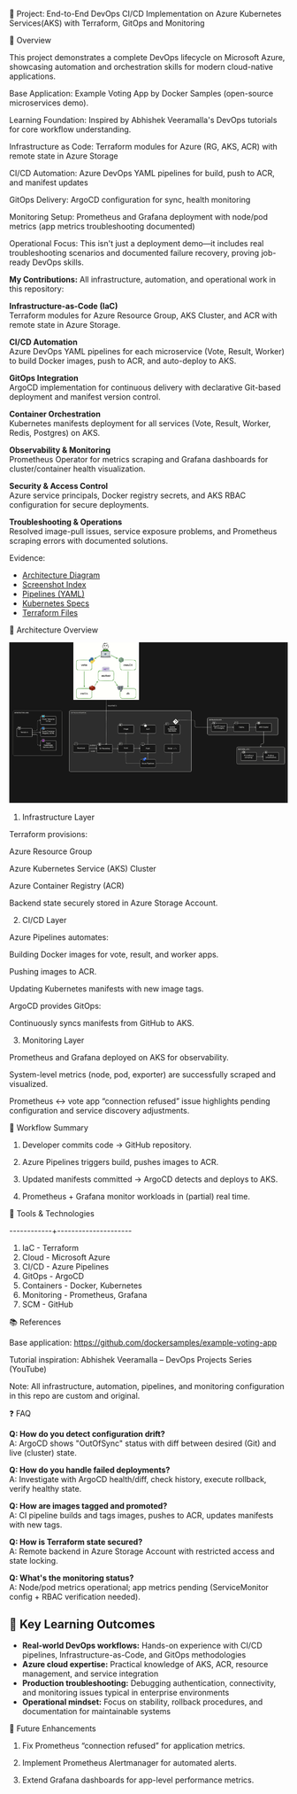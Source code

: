 🧩 Project: End-to-End DevOps CI/CD Implementation on Azure Kubernetes Services(AKS) with Terraform, GitOps and Monitoring

📘 Overview

This project demonstrates a complete DevOps lifecycle on Microsoft Azure, showcasing automation and orchestration skills for modern cloud-native applications.

Base Application: Example Voting App by Docker Samples (open-source microservices demo).

Learning Foundation: Inspired by Abhishek Veeramalla's DevOps tutorials for core workflow understanding.

Infrastructure as Code: Terraform modules for Azure (RG, AKS, ACR) with remote state in Azure Storage

CI/CD Automation: Azure DevOps YAML pipelines for build, push to ACR, and manifest updates

GitOps Delivery: ArgoCD configuration for sync, health monitoring

Monitoring Setup: Prometheus and Grafana deployment with node/pod metrics (app metrics troubleshooting documented)

Operational Focus: This isn't just a deployment demo—it includes real troubleshooting scenarios and documented failure recovery, proving job-ready DevOps skills.

**My Contributions:** All infrastructure, automation, and operational work in this repository:

**Infrastructure-as-Code (IaC)**  
Terraform modules for Azure Resource Group, AKS Cluster, and ACR with remote state in Azure Storage.

**CI/CD Automation**  
Azure DevOps YAML pipelines for each microservice (Vote, Result, Worker) to build Docker images, push to ACR, and auto-deploy to AKS.

**GitOps Integration**  
ArgoCD implementation for continuous delivery with declarative Git-based deployment and manifest version control.

**Container Orchestration**  
Kubernetes manifests deployment for all services (Vote, Result, Worker, Redis, Postgres) on AKS.

**Observability & Monitoring**  
Prometheus Operator for metrics scraping and Grafana dashboards for cluster/container health visualization.

**Security & Access Control**  
Azure service principals, Docker registry secrets, and AKS RBAC configuration for secure deployments.

**Troubleshooting & Operations**  
Resolved image-pull issues, service exposure problems, and Prometheus scraping errors with documented solutions.


Evidence:
- [Architecture Diagram](docs/screenshots/Project_workflow.png)
- [Screenshot Index](docs/screenshot-index.md)
- [Pipelines (YAML)](pipelines/)
- [Kubernetes Specs](k8s-specifications/)
- [Terraform Files](infra/)


🧱 Architecture Overview

![Architecture Diagram](docs/screenshots/Project-workflow.PNG)

1. Infrastructure Layer

Terraform provisions:

Azure Resource Group

Azure Kubernetes Service (AKS) Cluster

Azure Container Registry (ACR)

Backend state securely stored in Azure Storage Account.


2. CI/CD Layer

Azure Pipelines automates:

Building Docker images for vote, result, and worker apps.

Pushing images to ACR.

Updating Kubernetes manifests with new image tags.

ArgoCD provides GitOps:

Continuously syncs manifests from GitHub to AKS.


3. Monitoring Layer

Prometheus and Grafana deployed on AKS for observability.

System-level metrics (node, pod, exporter) are successfully scraped and visualized.

Prometheus <-> vote app “connection refused” issue highlights pending configuration and service discovery adjustments.


🔁 Workflow Summary

1. Developer commits code → GitHub repository.

2. Azure Pipelines triggers build, pushes images to ACR.

3. Updated manifests committed → ArgoCD detects and deploys to AKS.

4. Prometheus + Grafana monitor workloads in (partial) real time.



🧠 Tools & Technologies
           
------------+---------------------

1. IaC -  Terraform          
2. Cloud -  Microsoft Azure    
3. CI/CD  -  Azure Pipelines    
4. GitOps  -  ArgoCD             
5. Containers - Docker, Kubernetes 
6. Monitoring - Prometheus, Grafana
7. SCM -  GitHub             


📚 References

Base application: https://github.com/dockersamples/example-voting-app

Tutorial inspiration: Abhishek Veeramalla – DevOps Projects Series (YouTube)

Note: All infrastructure, automation, pipelines, and monitoring configuration in this repo are custom and original.



❓ FAQ

**Q: How do you detect configuration drift?**  
A: ArgoCD shows "OutOfSync" status with diff between desired (Git) and live (cluster) state.

**Q: How do you handle failed deployments?**  
A: Investigate with ArgoCD health/diff, check history, execute rollback, verify healthy state.

**Q: How are images tagged and promoted?**  
A: CI pipeline builds and tags images, pushes to ACR, updates manifests with new tags.

**Q: How is Terraform state secured?**  
A: Remote backend in Azure Storage Account with restricted access and state locking.

**Q: What's the monitoring status?**  
A: Node/pod metrics operational; app metrics pending (ServiceMonitor config + RBAC verification needed).


## 🎯 Key Learning Outcomes

- **Real-world DevOps workflows:** Hands-on experience with CI/CD pipelines, Infrastructure-as-Code, and GitOps methodologies
- **Azure cloud expertise:** Practical knowledge of AKS, ACR, resource management, and service integration  
- **Production troubleshooting:** Debugging authentication, connectivity, and monitoring issues typical in enterprise environments
- **Operational mindset:** Focus on stability, rollback procedures, and documentation for maintainable systems


🧩 Future Enhancements


1. Fix Prometheus “connection refused” for application metrics.

2. Implement Prometheus Alertmanager for automated alerts.

3. Extend Grafana dashboards for app-level performance metrics.




